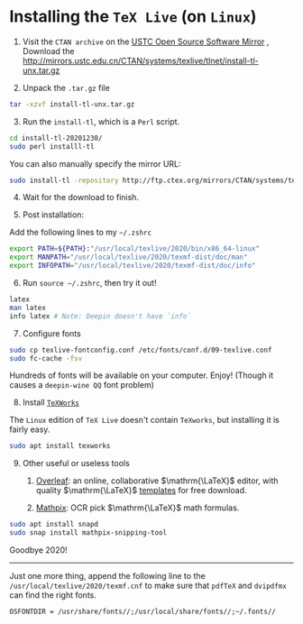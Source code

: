 # Installing the `TeX Live` (on `Linux`)

1. Visit the `CTAN archive` on the [USTC Open Source Software Mirror](http://mirrors.ustc.edu.cn/) , Download the http://mirrors.ustc.edu.cn/CTAN/systems/texlive/tlnet/install-tl-unx.tar.gz

2. Unpack the `.tar.gz` file

```zsh
tar -xzvf install-tl-unx.tar.gz
```

3. Run the `install-tl`, which is a `Perl` script.

```zsh
cd install-tl-20201230/
sudo perl installl-tl
```

You can also manually specify the mirror URL:

```zsh
sudo install-tl -repository http://ftp.ctex.org/mirrors/CTAN/systems/texlive/tlnet/
```

4. Wait for the download to finish.

5. Post installation:

Add the following lines to my `~/.zshrc`

```zsh
export PATH=${PATH}:"/usr/local/texlive/2020/bin/x86_64-linux"
export MANPATH="/usr/local/texlive/2020/texmf-dist/doc/man"
export INFOPATH="/usr/local/texlive/2020/texmf-dist/doc/info"
```

6. Run `source ~/.zshrc`, then try it out!

```zsh
latex
man latex
info latex # Note: Deepin doesn't have `info`
```

7. Configure fonts

```zsh
sudo cp texlive-fontconfig.conf /etc/fonts/conf.d/09-texlive.conf
sudo fc-cache -fsv
```

Hundreds of fonts will be available on your computer. Enjoy! (Though it causes a `deepin-wine QQ` font problem)

8. Install [`TeXWorks`](http://www.tug.org/texworks/)

The `Linux` edition of `TeX Live` doesn't contain `TeXworks`, but installing it is fairly easy.

```zsh
sudo apt install texworks
```

9. Other useful or useless tools

   1. [Overleaf](https://www.overleaf.com/): an online, collaborative $\mathrm{\LaTeX}$ editor, with quality $\mathrm{\LaTeX}$ [templates](https://www.overleaf.com/latex/templates) for free download.

   2. [Mathpix](https://mathpix.com/): OCR pick $\mathrm{\LaTeX}$ math formulas.

```zsh
sudo apt install snapd
sudo snap install mathpix-snipping-tool
```

Goodbye 2020!

---

Just one more thing, append the following line to the `/usr/local/texlive/2020/texmf.cnf`
to make sure that `pdfTeX` and `dvipdfmx` can find the right fonts.

```
OSFONTDIR = /usr/share/fonts//;/usr/local/share/fonts//;~/.fonts//
```
